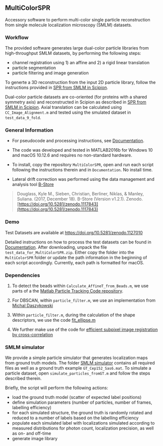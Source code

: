 ## MultiColorSPR

Accessory software to perform multi-color single particle reconstruction from single molecule localization microscopy (SMLM) datasets.

### Workflow

The provided software generates large dual-color particle libraries from high-throughput SMLM datasets, by performing the following steps: 

- channel registration using 1) an affine and  2) a rigid linear translation
- particle segmentation 
- particle filtering and image generation

To generte a 3D reconstruction from the input 2D particle library, follow the instructions provided in [SPR from SMLM in Scipion](https://github.com/christian-7/MultiColorSPR/blob/master/SPR%20from%20SMLM%20in%20Scipion.pdf).

Dual-color particle datasets are co-oriented (for proteins with a shared symmetry axis) and reconstructed in Scipion as described in [SPR from SMLM in Scipion](https://github.com/christian-7/MultiColorSPR/blob/master/SPR%20from%20SMLM%20in%20Scipion.pdf). Axial translation can be calculated using `CC_Image_Alignment.m` and tested using the smulated dataset in `test_data_9_fold`.

### General Information

- For pseudocode and processing instructions, see [Documentation](https://github.com/christian-7/MultiColorSPR/blob/master/Documentation.pdf).

- The code was developed and tested in MATLAB2016b for Windows 10 and macOS 10.12.6 and requires no non-standard hardware.

- To install, copy the repository `MultiColorSPR`, open and run each script following the instructions therein and in `Documentation`. No install time.

- Lateral drift correction was performed using the data management and analysis tool [B-Store](https://github.com/kmdouglass/bstore) 
> Douglass, Kyle M., Sieben, Christian, Berliner, Niklas, & Manley, Suliana. (2017, December 18). B-Store (Version v1.2.1). Zenodo. [https://doi.org/10.5281/zenodo.1117843](https://doi.org/10.5281/zenodo.1117843)

### Demo

Test Datasets are available at https://doi.org/10.5281/zenodo.1127010

Detailed instructions on how to process the test datasets can be found in [Documentation](https://github.com/christian-7/MultiColorSPR/blob/master/Documentation.pdf). After downloading, unpack the file `test_data_for_MultiColorSPR.zip`. Either copy the folder into the `MultiColorSPR` folder or update the path information in the beginning of each script accordingly. Currently, each path is formatted for macOS.

### Dependencies 

1)	To detect the beads within `Calculate_AffineT_from_Beads.m`, we use parts of a the [Matlab Particle Tracking Code repository](http://site.physics.georgetown.edu/matlab/).

2)	For DBSCAN, within `particle_filter.m`, we use an implementation from [Michal Daszykowski](http://www.chemometria.us.edu.pl/download/DBSCAN.M)

3)	Within `particle_filter.m`, during the calculation of the shape descriptors, we use the code [fit_ellipse.m](https://ch.mathworks.com/matlabcentral/fileexchange/3215-fit-ellipse)

4)	We further make use of the code for [efficient subpixel image registration by cross-correlation](https://ch.mathworks.com/matlabcentral/fileexchange/18401-efficient-subpixel-image-registration-by-cross-correlation)

### SMLM simulator

We provide a simple particle simulator that generates localization maps from ground truth models. The folder [SMLM simulator](https://github.com/christian-7/MultiColorSPR/tree/master/smlm_simulator) contains all required files as well as a ground truth example `GT_Cep152_Sas6.mat`. To simulate a particle dataset, open `simulate_particles_fromGT.m` and follow the steps described therein. 

Briefly, the script will perform the following actions:

- load the ground truth model (scatter of expected label positions)
- define simulation parameters (number of particles, number of frames,  labelling efficiency)
- for each simulated structure, the ground truth is randomly rotated and reduced to a number of labels based on the labelling efficiency
- populate each simulated label with localizations simulated according to measured distributions for photon count, localization precision, as well as on- and off-time
- generate image library 





